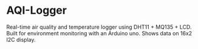# AQI-Logger
Real-time air quality and temperature logger using DHT11 + MQ135 + LCD. Built for environment monitoring with an Arduino uno. Shows data on 16x2 I2C display.
